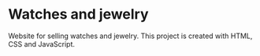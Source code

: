 # Watches and jewelry
Website for selling watches and jewelry. This project is created with HTML, CSS and JavaScript.

